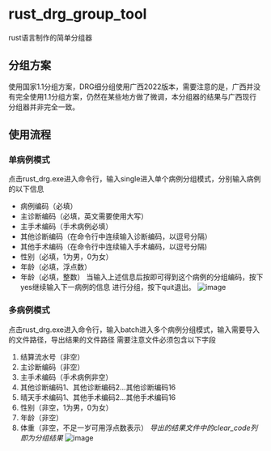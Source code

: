 # rust_drg_group_tool
 rust语言制作的简单分组器
## 分组方案
使用国家1.1分组方案，DRG细分组使用广西2022版本，需要注意的是，广西并没有完全使用1.1分组方案，仍然在某些地方做了微调，本分组器的结果与广西现行分组器并非完全一致。

## 使用流程
### 单病例模式
点击rust_drg.exe进入命令行，输入single进入单个病例分组模式，分别输入病例的以下信息
- 病例编码（必填）
- 主诊断编码（必填，英文需要使用大写）
- 主手术编码（手术病例必填）
- 其他诊断编码（在命令行中连续输入诊断编码，以逗号分隔）
- 其他手术编码（在命令行中连续输入手术编码，以逗号分隔)
- 性别（必填，1为男，0为女）
- 年龄（必填，浮点数）
- 年龄（必填，整数）
当输入上述信息后按即可得到这个病例的分组编码，按下yes继续输入下一病例的信息
进行分组，按下quit退出。
![image](https://github.com/purplesabbath/rust_drg_group_tool/assets/20260829/ffb98222-5c70-492d-9587-39ca14628742)


### 多病例模式
点击rust_drg.exe进入命令行，输入batch进入多个病例分组模式，输入需要导入的文件路径，导出结果的文件路径
需要注意文件必须包含以下字段
1. 结算流水号（非空）
2. 主诊断编码（非空）
3. 主手术编码（手术病例非空）
4. 其他诊断编码1、其他诊断编码2...其他诊断编码16
5. 晴天手术编码1、其他手术编码2...其他手术编码16
6. 性别（非空，1为男，0为女）
7. 年龄（非空）
8. 体重（非空，不足一岁可用浮点数表示）
*导出的结果文件中的clear_code列即为分组结果*
![image](https://github.com/purplesabbath/rust_drg_group_tool/assets/20260829/232ae5bf-e40a-4eb7-bfda-e213a3a62187)

